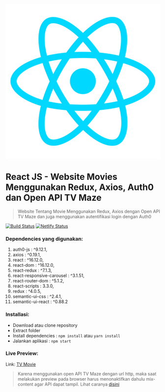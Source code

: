 ![files/ReactLogo.png](files/ReactLogo.png)

# React JS - Website Movies Menggunakan Redux, Axios, Auth0 dan Open API TV Maze

> Website Tentang Movie Menggunakan Redux, Axios dengan Open API TV Maze dan juga menggunakan autentifikasi login dengan Auth0

[![Build Status](http://img.shields.io/travis/badges/badgerbadgerbadger.svg?style=flat-square)](https://travis-ci.org/badges/badgerbadgerbadger)
[![Netlify Status](https://api.netlify.com/api/v1/badges/a0cc4d26-73dc-4047-a5c2-34d11f244dfd/deploy-status)](https://app.netlify.com/sites/tv-movie/deploys)

### Dependencies yang digunakan:

1. auth0-js : ^9.12.1,
2. axios : ^0.19.1,
3. react : ^16.12.0,
4. react-dom : ^16.12.0,
5. react-redux : ^7.1.3,
6. react-responsive-carousel : ^3.1.51,
7. react-router-dom : ^5.1.2,
8. react-scripts : 3.3.0,
9. redux : ^4.0.5,
10. semantic-ui-css : ^2.4.1,
11. semantic-ui-react : ^0.88.2

### Installasi:

- Download atau clone repository
- Extract folder
- Install dependencies : `npm install` atau `yarn install`
- Jalankan aplikasi : `npm start`

### Live Preview:

Link: [TV Movie](https://tv-movie.netlify.com)

> Karena menggunakan open API TV Maze dengan url http, maka saat melakukan preview pada browser harus menonaktifkan dahulu mix-content agar API dapat tampil. Lihat caranya [disini](https://pearsonnacommunity.force.com/support/s/article/How-to-display-mixed-content-with-Google-Chrome-Internet-Explorer-or-Firefox-1408394589290)
